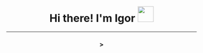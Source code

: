 # <h1 align="center"> Hi there! I'm Igor <img src="https://github.com/blackcater/blackcater/raw/main/images/Hi.gif" height="42"/></h1>

___
<h3 align="center"<img src=":computer:">>

<!--
**rewmen/rewmen** is a ✨ _special_ ✨ repository because its `README.md` (this file) appears on your GitHub profile.

Here are some ideas to get you started:

- 🔭 I’m currently working on ...
- 🌱 I’m currently learning ...
- 👯 I’m looking to collaborate on ...
- 🤔 I’m looking for help with ...
- 💬 Ask me about ...
- 📫 How to reach me: ...
- 😄 Pronouns: ...
- ⚡ Fun fact: ...
-->
